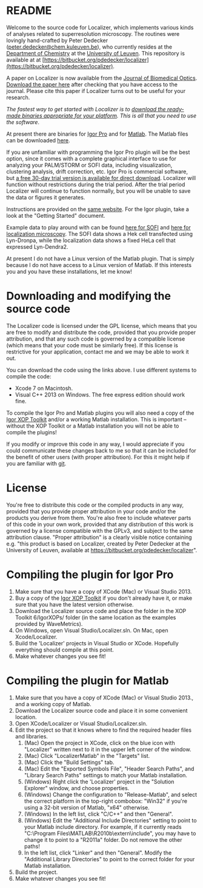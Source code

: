 README
======

Welcome to the source code for Localizer, which implements various kinds of analyses related to superresolution microscopy. The routines were lovingly hand-crafted by Peter Dedecker (<peter.dedecker@chem.kuleuven.be>), who currently resides at the [Department of Chemistry](http://www.chem.kuleuven.be/department/department_en.html) at the [University of Leuven](http://www.kuleuven.be). This repository is available at at [https://bitbucket.org/pdedecker/localizer](https://bitbucket.org/pdedecker/localizer).

A paper on Localizer is now available from the [Journal of Biomedical Optics](http://spie.org/x866.xml). [Download the paper here](https://bitbucket.org/dedeckerlab/localizersupportfiles/src/master/LocalizerJBO/) after checking that you have access to the journal. Please cite this paper if Localizer turns out to be useful for your research.

*The fastest way to get started with Localizer is to [download the ready-made binaries appropriate for your platform](https://bitbucket.org/dedeckerlab/localizersupportfiles/src/master/LocalizerForIgor/). This is all that you need to use the software*.

At present there are binaries for [Igor Pro](http://www.wavemetrics.com) and for [Matlab](http://www.themathworks.com). The Matlab files can be downloaded [here](https://bitbucket.org/dedeckerlab/localizersupportfiles/src/master/svnLocalizer/).

If you are unfamiliar with programming the Igor Pro plugin will be the best option, since it comes with a complete graphical interface to use for analyzing your PALM/STORM or SOFI data, including visualization, clustering analysis, drift correction, etc. Igor Pro is commercial software, but [a free 30-day trial version is available for direct download](http://www.wavemetrics.com/support/demos.htm). Localizer will function without restrictions during the trial period. After the trial period Localizer will continue to function normally, but you will be unable to save the data or figures it generates.

Instructions are provided on the [same website](https://bitbucket.org/dedeckerlab/localizersupportfiles/src/master/svnLocalizer/). For the Igor plugin, take a look at the "Getting Started" document.

Example data to play around with can be found [here for SOFI](https://bitbucket.org/dedeckerlab/localizersupportfiles/src/master/SOFI/) and [here for localization microscopy](https://bitbucket.org/dedeckerlab/localizersupportfiles/src/master/PALM/). The SOFI data shows a Hek cell transfected using Lyn-Dronpa, while the localization data shows a fixed HeLa cell that expressed Lyn-Dendra2.

At present I do not have a Linux version of the Matlab plugin. That is simply because I do not have access to a Linux version of Matlab. If this interests you and you have these installations, let me know!

Downloading and modifying the source code
=========================================
The Localizer code is licensed under the GPL license, which means that you are free to modify and distribute the code, provided that you provide proper attribution, and that any such code is governed by a compatible license (which means that your code must be similarly free). If this license is restrictive for your application, contact me and we may be able to work it out.

You can download the code using the links above. I use different systems to compile the code:

*   Xcode 7 on Macintosh.
*   Visual C++ 2013 on Windows. The free express edition should work fine.

To compile the Igor Pro and Matlab plugins you will also need a copy of the [Igor XOP Toolkit](http://www.wavemetrics.com/products/xoptoolkit/xoptoolkit.htm) and/or a working Matlab installation. This is important – without the XOP Toolkit or a Matlab installation you will not be able to compile the plugins!

If you modify or improve this code in any way, I would appreciate if you could communicate these changes back to me so that it can be included for the benefit of other users (with proper attribution). For this it might help if you are familiar with [git](http://git-scm.com/).

License
=======
You're free to distribute this code or the compiled products in any way, provided that you provide proper attribution in your code and/or the products you derive from them. You're also free to include whatever parts of this code in your own work, provided that any distribution of this work is governed by a license compatible with the GPLv3, and subject to the same attribution clause. "Proper attribution" is a clearly visible notice containing e.g. "this product is based on Localizer, created by Peter Dedecker at the University of Leuven, available at https://bitbucket.org/pdedecker/localizer".

Compiling the plugin for Igor Pro
=================================
1.  Make sure that you have a copy of XCode (Mac) or Visual Studio 2013.
1.  Buy a copy of the [Igor XOP Toolkit](http://www.wavemetrics.com/products/xoptoolkit/xoptoolkit.htm) if you don't already have it, or make sure that you have the latest version otherwise.
1.  Download the Localizer source code and place the folder in the XOP Toolkit 6/IgorXOPs/ folder (in the same location as the examples provided by WaveMetrics).
1.  On Windows, open Visual Studio/Localizer.sln. On Mac, open Xcode/Localizer.
1.  Build the 'Localizer' projects in Visual Studio or XCode. Hopefully everything should compile at this point.
1.  Make whatever changes you see fit!

Compiling the plugin for Matlab
===============================
1.  Make sure that you have a copy of XCode (Mac) or Visual Studio 2013., and a working copy of Matlab.
1.  Download the Localizer source code and place it in some convenient location.
1.  Open XCode/Localizer or Visual Studio/Localizer.sln.
1.  Edit the project so that it knows where to find the required header files and libraries. 
    1.  (Mac) Open the project in XCode, click on the blue icon with "Localizer" written next to it in the upper left corner of the window.
    1.  (Mac) Click "LocalizerMatlab" in the "Targets" list.
    1.  (Mac) Click the "Build Settings" tab.
    1.  (Mac) Edit the "Exported Symbols File", "Header Search Paths", and "Library Search Paths" settings to match your Matlab installation.
    1.  (Windows) Right click the 'Localizer' project in the "Solution Explorer" window, and choose properties.
    1.  (Windows) Change the configuration to "Release-Matlab", and select the correct platform in the top-right combobox: "Win32" if you're using a 32-bit version of Matlab, "x64" otherwise.
    1.  (Windows) In the left list, click "C/C++" and then "General".
    1.  (Windows) Edit the "Additional Include Directories" setting to point to your Matlab include directory. For example, if it currently reads "C:\Program Files\MATLAB\R2010b\extern\include", you may have to change it to point to a "R2011a" folder. Do not remove the other paths!
    1. In the left list, click "Linker" and then "General". Modify the "Additional Library Directories" to point to the correct folder for your Matlab installation.
1.  Build the project.
1.  Make whatever changes you see fit!
